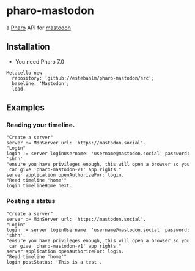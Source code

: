 # pharo-mastodon

a [Pharo](http://pharo.org) API for [mastodon](http://joinmastodon.org)

## Installation 
- You need Pharo 7.0

```Smalltalk
Metacello new 
  repository: 'github://estebanlm/pharo-mastodon/src';
  baseline: 'Mastodon';
  load.
```

## Examples

### Reading your timeline.

```Smalltalk
"Create a server"
server := MdnServer url: 'https://mastodon.social'.
"Login"
login := server loginUsername: 'username@mastodon.social' password: 'shhh'.
"ensure you have privileges enough, this will open a browser so you 
 can give 'pharo-mastodon-v1' app rights."
server application openAuthorizeFor: login.
"Read timeline 'home'"
login timelineHome next.
```

### Posting a status

```Smalltalk
"Create a server"
server := MdnServer url: 'https://mastodon.social'.
"Login"
login := server loginUsername: 'username@mastodon.social' password: 'shhh'.
"ensure you have privileges enough, this will open a browser so you 
 can give 'pharo-mastodon-v1' app rights."
server application openAuthorizeFor: login.
"Read timeline 'home'"
login postStatus: 'This is a test'.
```
